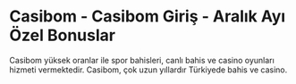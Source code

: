 # Casibom - Casibom Giriş - Aralık Ayı Özel Bonuslar


Casibom yüksek oranlar ile spor bahisleri, canlı bahis ve casino oyunları hizmeti vermektedir. Casibom, çok uzun yıllardır Türkiyede bahis ve casino.
